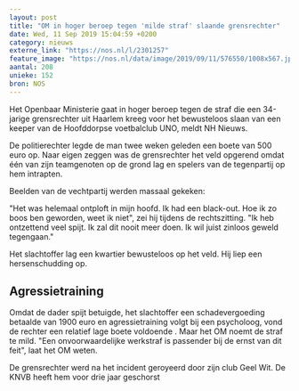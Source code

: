 ```yaml
---
layout: post
title: "OM in hoger beroep tegen 'milde straf' slaande grensrechter"
date: Wed, 11 Sep 2019 15:04:59 +0200
category: nieuws
externe_link: "https://nos.nl/l/2301257"
feature_image: "https://nos.nl/data/image/2019/09/11/576550/1008x567.jpg"
aantal: 208
unieke: 152
bron: NOS
---
```


<p>Het Openbaar Ministerie gaat in hoger beroep tegen de straf die een 34-jarige grensrechter uit Haarlem kreeg voor het bewusteloos slaan van een keeper van de Hoofddorpse voetbalclub UNO, meldt NH Nieuws.</p>
<p>De politierechter legde de man twee weken geleden een boete van 500 euro op. Naar eigen zeggen was de grensrechter het veld opgerend omdat één van zijn teamgenoten op de grond lag en spelers van de tegenpartij op hem intrapten.</p>
<p>Beelden van de vechtpartij werden massaal gekeken: </p>
<p>"Het was helemaal ontploft in mijn hoofd. Ik had een black-out. Hoe ik zo boos ben geworden, weet ik niet", zei hij tijdens de rechtszitting. "Ik heb ontzettend veel spijt. Ik zal dit nooit meer doen. Ik wil juist zinloos geweld tegengaan."</p>
<p>Het slachtoffer lag een kwartier bewusteloos op het veld. Hij liep een hersenschudding op.</p>
<h2>Agressietraining</h2>
<p>Omdat de dader spijt betuigde, het slachtoffer een schadevergoeding betaalde van 1900 euro en agressietraining volgt bij een psycholoog, vond de rechter een relatief lage boete voldoende . Maar het OM noemt de straf te mild. "Een onvoorwaardelijke werkstraf is passender bij de ernst van dit feit", laat het OM weten.</p>
<p>De grensrechter werd na het incident geroyeerd door zijn club Geel Wit. De KNVB heeft hem voor drie jaar geschorst</p>
